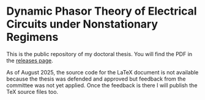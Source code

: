 # Dynamic Phasor Theory of Electrical Circuits under Nonstationary Regimens

This is the public repository of my doctoral thesis. You will find the PDF in the [releases page](https://github.com/Gondolindrim/phdthesis_public/releases).

As of August 2025, the source code for the LaTeX document is not available because the thesis was defended and approved but feedback from the committee was not yet applied. Once the feedback is there I will publish the TeX source files too.
